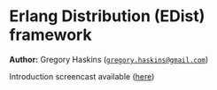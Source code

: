 

<h1>Erlang Distribution (EDist) framework</h1>

__Author:__ Gregory Haskins ([`gregory.haskins@gmail.com`](mailto:gregory.haskins@gmail.com))

Introduction screencast available ([here](http://vimeo.com/23063557))




